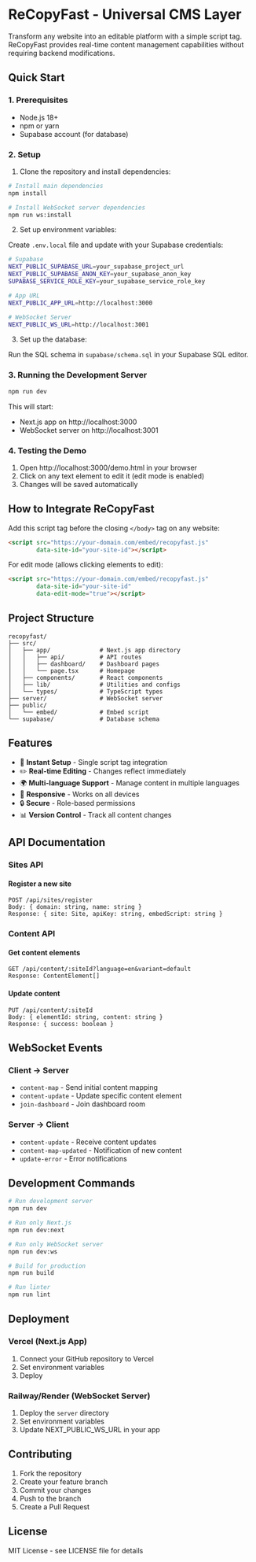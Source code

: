 # ReCopyFast - Universal CMS Layer

Transform any website into an editable platform with a simple script tag. ReCopyFast provides real-time content management capabilities without requiring backend modifications.

## Quick Start

### 1. Prerequisites

- Node.js 18+ 
- npm or yarn
- Supabase account (for database)

### 2. Setup

1. Clone the repository and install dependencies:

```bash
# Install main dependencies
npm install

# Install WebSocket server dependencies
npm run ws:install
```

2. Set up environment variables:

Create `.env.local` file and update with your Supabase credentials:

```bash
# Supabase
NEXT_PUBLIC_SUPABASE_URL=your_supabase_project_url
NEXT_PUBLIC_SUPABASE_ANON_KEY=your_supabase_anon_key
SUPABASE_SERVICE_ROLE_KEY=your_supabase_service_role_key

# App URL
NEXT_PUBLIC_APP_URL=http://localhost:3000

# WebSocket Server
NEXT_PUBLIC_WS_URL=http://localhost:3001
```

3. Set up the database:

Run the SQL schema in `supabase/schema.sql` in your Supabase SQL editor.

### 3. Running the Development Server

```bash
npm run dev
```

This will start:
- Next.js app on http://localhost:3000
- WebSocket server on http://localhost:3001

### 4. Testing the Demo

1. Open http://localhost:3000/demo.html in your browser
2. Click on any text element to edit it (edit mode is enabled)
3. Changes will be saved automatically

## How to Integrate ReCopyFast

Add this script tag before the closing `</body>` tag on any website:

```html
<script src="https://your-domain.com/embed/recopyfast.js" 
        data-site-id="your-site-id"></script>
```

For edit mode (allows clicking elements to edit):

```html
<script src="https://your-domain.com/embed/recopyfast.js" 
        data-site-id="your-site-id"
        data-edit-mode="true"></script>
```

## Project Structure

```
recopyfast/
├── src/
│   ├── app/              # Next.js app directory
│   │   ├── api/          # API routes
│   │   ├── dashboard/    # Dashboard pages
│   │   └── page.tsx      # Homepage
│   ├── components/       # React components
│   ├── lib/              # Utilities and configs
│   └── types/            # TypeScript types
├── server/               # WebSocket server
├── public/
│   └── embed/            # Embed script
└── supabase/             # Database schema
```

## Features

- 🚀 **Instant Setup** - Single script tag integration
- ✏️ **Real-time Editing** - Changes reflect immediately
- 🌍 **Multi-language Support** - Manage content in multiple languages
- 📱 **Responsive** - Works on all devices
- 🔒 **Secure** - Role-based permissions
- 📊 **Version Control** - Track all content changes

## API Documentation

### Sites API

#### Register a new site
```
POST /api/sites/register
Body: { domain: string, name: string }
Response: { site: Site, apiKey: string, embedScript: string }
```

### Content API

#### Get content elements
```
GET /api/content/:siteId?language=en&variant=default
Response: ContentElement[]
```

#### Update content
```
PUT /api/content/:siteId
Body: { elementId: string, content: string }
Response: { success: boolean }
```

## WebSocket Events

### Client → Server

- `content-map` - Send initial content mapping
- `content-update` - Update specific content element
- `join-dashboard` - Join dashboard room

### Server → Client

- `content-update` - Receive content updates
- `content-map-updated` - Notification of new content
- `update-error` - Error notifications

## Development Commands

```bash
# Run development server
npm run dev

# Run only Next.js
npm run dev:next

# Run only WebSocket server
npm run dev:ws

# Build for production
npm run build

# Run linter
npm run lint
```

## Deployment

### Vercel (Next.js App)
1. Connect your GitHub repository to Vercel
2. Set environment variables
3. Deploy

### Railway/Render (WebSocket Server)
1. Deploy the `server` directory
2. Set environment variables
3. Update NEXT_PUBLIC_WS_URL in your app

## Contributing

1. Fork the repository
2. Create your feature branch
3. Commit your changes
4. Push to the branch
5. Create a Pull Request

## License

MIT License - see LICENSE file for details